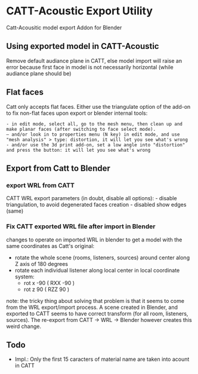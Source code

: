 # CATT-Acoustic Export Utility


Catt-Acousitic model export Addon for Blender

## Using exported model in CATT-Acoustic

Remove default audiance plane in CATT, else model import will raise an error because first face in model is not necessarily horizontal (while audiance plane should be)


## Flat faces

Catt only accepts flat faces. Either use the triangulate option of the add-on to fix non-flat faces upon export or blender internal tools:

    - in edit mode, select all, go to the mesh menu, then clean up and make planar faces (after switching to face select mode).
    – and/or look in to properties menu (N key) in edit mode, and use "mesh analysis" > type: distortion, it will let you see what's wrong
    - and/or use the 3d print add-on, set a low angle into "distortion" and press the button: it will let you see what's wrong


## Export from Catt to Blender


### export WRL from CATT

CATT WRL export parameters (in doubt, disable all options):
    - disable triangulation, to avoid degenerated faces creation
    - disabled show edges (same)

### Fix CATT exported WRL file after import in Blender

changes to operate on imported WRL in blender to get a model with the same coordinates as Catt's original:

- rotate the whole scene (rooms, listeners, sources) around center along Z axis of 180 degrees
- rotate each individual listener along local center in local coordinate system:
    - rot x -90 ( RXX -90 )
    - rot z 90  ( RZZ 90 )


note: the tricky thing about solving that problem is that it seems to come from the WRL export/import process. A scene created in Blender, and exported to CATT seems to have correct transform (for all room, listeners, sources). The re-export from CATT -> WRL -> Blender however creates this weird change.

## Todo

- Impl.: Only the first 15 caracters of material name are taken into acount in CATT
